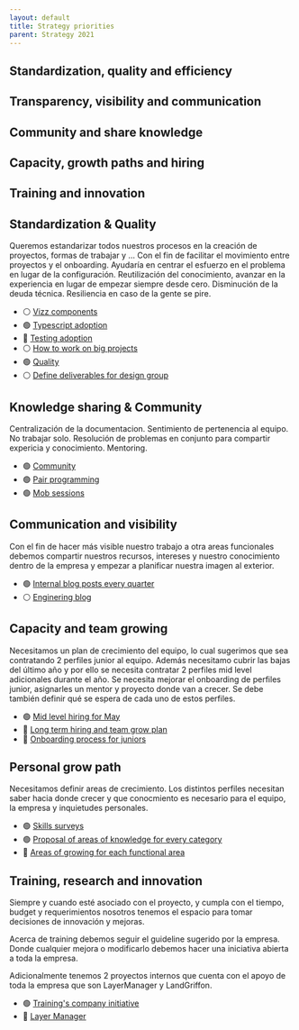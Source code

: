 ```yaml
---
layout: default
title: Strategy priorities
parent: Strategy 2021
---
```



## Standardization, quality and efficiency
## Transparency, visibility and communication
## Community and share knowledge
## Capacity, growth paths and hiring
## Training and innovation

## Standardization & Quality

Queremos estandarizar todos nuestros procesos en la creación de proyectos, formas de trabajar y ... Con el fin de facilitar el movimiento entre proyectos y el onboarding. Ayudaría en centrar el esfuerzo en el problema en lugar de la configuración. Reutilización del conocimiento, avanzar en la experiencia en lugar de empezar siempre desde cero. Disminución de la deuda técnica. Resiliencia en caso de la gente se pire.

* ⚪ [Vizz components](/docs/strategy-2021/initiatives-directory/quality)
* 🟢 [Typescript adoption](/docs/strategy-2021/initiatives-directory/typescript)
* 🔴 [Testing adoption](/docs/strategy-2021/initiatives-directory/testing-adoption)
* ⚪ [How to work on big projects](/docs/strategy-2021/initiatives-directory/testing-adoption)
* 🟢 [Quality](/docs/strategy-2021/initiatives-directory/quality)
* ⚪ [Define deliverables for design group](/docs/strategy-2021/initiatives-directory/quality)

## Knowledge sharing & Community

Centralización de la documentacion. Sentimiento de pertenencia al equipo. No trabajar solo. Resolución de problemas en conjunto para compartir expericia y conocimiento. Mentoring.

* 🟢 [Community](/docs/strategy-2021/initiatives-directory/typescript)
* 🟢 [Pair programming](/docs/strategy-2021/initiatives-directory/typescript)
* 🟢 [Mob sessions](/docs/strategy-2021/initiatives-directory/typescript)

## Communication and visibility

Con el fin de hacer más visible nuestro trabajo a otra areas funcionales debemos compartir nuestros recursos, intereses y nuestro conocimiento dentro de la empresa y empezar a planificar nuestra imagen al exterior.

* 🟢 [Internal blog posts every quarter](/docs/strategy-2021/initiatives-directory/typescript)
* ⚪ [Enginering blog](/docs/strategy-2021/initiatives-directory/typescript)

## Capacity and team growing

Necesitamos un plan de crecimiento del equipo, lo cual sugerimos que sea contratando 2 perfiles junior al equipo. Además necesitamo cubrir las bajas del último año y por ello se necesita contratar 2 perfiles mid level adicionales durante el año. Se necesita mejorar el onboarding de perfiles junior, asignarles un mentor y proyecto donde van a crecer. Se debe también definir qué se espera de cada uno de estos perfiles.

* 🟢 [Mid level hiring for May](/docs/strategy-2021/initiatives-directory/typescript)
* 🔴 [Long term hiring and team grow plan](/docs/strategy-2021/initiatives-directory/typescript)
* 🔴 [Onboarding process for juniors](/docs/strategy-2021/initiatives-directory/typescript)

## Personal grow path

Necesitamos definir areas de crecimiento. Los distintos perfiles necesitan saber hacia donde crecer y que conocmiento es necesario para el equipo, la empresa y inquietudes personales.

* 🟢 [Skills surveys](/docs/strategy-2021/initiatives-directory/typescript)
* 🟢 [Proposal of areas of knowledge for every category](/docs/strategy-2021/initiatives-directory/typescript)
* 🔴 [Areas of growing for each functional area](/docs/strategy-2021/initiatives-directory/typescript)

## Training, research and innovation

Siempre y cuando esté asociado con el proyecto, y cumpla con el tiempo, budget y requerimientos nosotros tenemos el espacio para tomar decisiones de innovación y mejoras.

Acerca de training debemos seguir el guideline sugerido por la empresa. Donde cualquier mejora o modificarlo debemos hacer una iniciativa abierta a toda la empresa.

Adicionalmente tenemos 2 proyectos internos que cuenta con el apoyo de toda la empresa que son LayerManager y LandGriffon.

* 🟢 [Training's company initiative](/docs/strategy-2021/initiatives-directory/typescript)
* 🔴 [Layer Manager](/docs/strategy-2021/initiatives-directory/typescript)